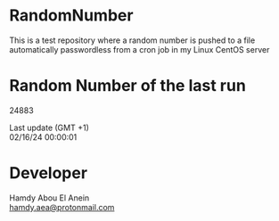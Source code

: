 # RandomNumber    
This is a test repository where a random number is pushed to a file automatically passwordless from a cron job in my Linux CentOS server    
# Random Number of the last run   
24883
      
Last update (GMT +1)    
02/16/24 00:00:01
# Developer    
Hamdy Abou El Anein   
hamdy.aea@protonmail.com
